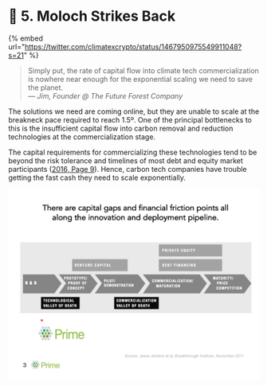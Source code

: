 # 👺 5. Moloch Strikes Back

{% embed url="https://twitter.com/climatexcrypto/status/1467950975549911048?s=21" %}

> Simply put, the rate of capital flow into climate tech commercialization is nowhere near enough for the exponential scaling we need to save the planet.\
> _— Jim, Founder @ The Future Forest Company_

The solutions we need are coming online, but they are unable to scale at the breakneck pace required to reach 1.5º. One of the principal bottlenecks to this is the insufficient capital flow into carbon removal and reduction technologies at the commercialization stage.&#x20;

The capital requirements for commercializing these technologies tend to be beyond the risk tolerance and timelines of most debt and equity market participants ([2016, Page 9](https://www.nrel.gov/docs/fy16osti/65374.pdf)). Hence, carbon tech companies have trouble getting the fast cash they need to scale exponentially.&#x20;

![Source: PRIME Coalition](<../.gitbook/assets/image (21).png>)
